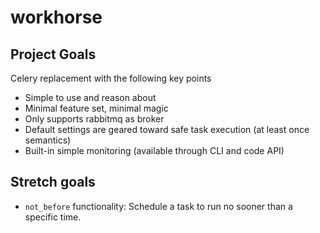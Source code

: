 # workhorse

## Project Goals

Celery replacement with the following key points

* Simple to use and reason about
* Minimal feature set, minimal magic
* Only supports rabbitmq as broker
* Default settings are geared toward safe task execution (at least once semantics)
* Built-in simple monitoring (available through CLI and code API)

## Stretch goals

* `not_before` functionality: Schedule a task to run no sooner than a specific time.

